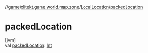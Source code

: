 //[game](../../../index.md)/[xlitekt.game.world.map.zone](../index.md)/[LocalLocation](index.md)/[packedLocation](packed-location.md)

# packedLocation

[jvm]\
val [packedLocation](packed-location.md): [Int](https://kotlinlang.org/api/latest/jvm/stdlib/kotlin/-int/index.html)
